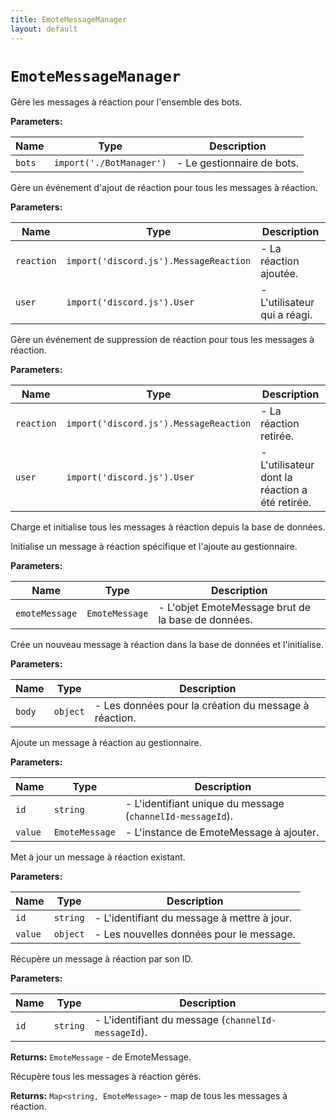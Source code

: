 ```yaml
---
title: EmoteMessageManager
layout: default
---
```


# `EmoteMessageManager`

Gère les messages à réaction pour l'ensemble des bots.

**Parameters:**

| Name | Type | Description |
| ---- | ---- | ----------- |
| `bots` | `import('./BotManager')` | - Le gestionnaire de bots. |

Gère un événement d'ajout de réaction pour tous les messages à réaction.

**Parameters:**

| Name | Type | Description |
| ---- | ---- | ----------- |
| `reaction` | `import('discord.js').MessageReaction` | - La réaction ajoutée. |
| `user` | `import('discord.js').User` | - L'utilisateur qui a réagi. |

Gère un événement de suppression de réaction pour tous les messages à réaction.

**Parameters:**

| Name | Type | Description |
| ---- | ---- | ----------- |
| `reaction` | `import('discord.js').MessageReaction` | - La réaction retirée. |
| `user` | `import('discord.js').User` | - L'utilisateur dont la réaction a été retirée. |

Charge et initialise tous les messages à réaction depuis la base de données.

Initialise un message à réaction spécifique et l'ajoute au gestionnaire.

**Parameters:**

| Name | Type | Description |
| ---- | ---- | ----------- |
| `emoteMessage` | `EmoteMessage` | - L'objet EmoteMessage brut de la base de données. |

Crée un nouveau message à réaction dans la base de données et l'initialise.

**Parameters:**

| Name | Type | Description |
| ---- | ---- | ----------- |
| `body` | `object` | - Les données pour la création du message à réaction. |

Ajoute un message à réaction au gestionnaire.

**Parameters:**

| Name | Type | Description |
| ---- | ---- | ----------- |
| `id` | `string` | - L'identifiant unique du message (`channelId-messageId`). |
| `value` | `EmoteMessage` | - L'instance de EmoteMessage à ajouter. |

Met à jour un message à réaction existant.

**Parameters:**

| Name | Type | Description |
| ---- | ---- | ----------- |
| `id` | `string` | - L'identifiant du message à mettre à jour. |
| `value` | `object` | - Les nouvelles données pour le message. |

Récupère un message à réaction par son ID.

**Parameters:**

| Name | Type | Description |
| ---- | ---- | ----------- |
| `id` | `string` | - L'identifiant du message (`channelId-messageId`). |

**Returns:** `EmoteMessage` - de EmoteMessage.

Récupère tous les messages à réaction gérés.

**Returns:** `Map<string, EmoteMessage>` - map de tous les messages à réaction.

